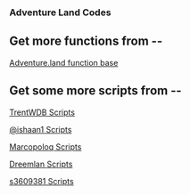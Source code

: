 ### Adventure Land Codes

## Get more functions from --

[Adventure.land function base][9f58efd3]

  [9f58efd3]: <https://github.com/kaansoral/adventureland> "Adventure.land function base"

## Get some more scripts from --

[TrentWDB Scripts][d0515cb7]

[@ishaan1 Scripts][d2824ab2]

[Marcopoloq Scripts][c3819301]

[Dreemlan Scripts][4547b56c]

[s3609381 Scripts][8690d847]

  [8690d847]: https://github.com/s3609381/AdventureLand "s3609381 Scripts"
  [4547b56c]: https://github.com/Dreemlan/Adventure-Land "Dreemlan Scripts"
  [d0515cb7]: https://github.com/TrentWDB/AdventureLandScripts "TrentWDB Scripts"
  [d2824ab2]: https://github.com/ishaanbharal/AdventureLand_Party "@ishaan1 Scripts"
  [c3819301]: https://github.com/marcopoloq/adventure.land "Marcopoloq Scripts"
